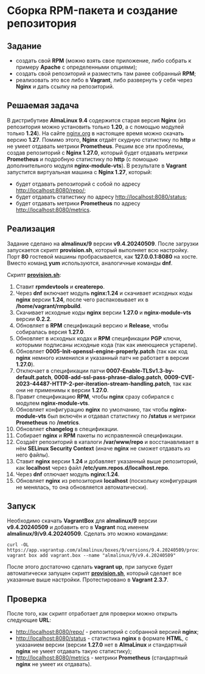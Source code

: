 # Сборка RPM-пакета и создание репозитория

## Задание

- создать свой **RPM** (можно взять свое приложение, либо собрать к примеру **Apache** с определенными опциями);
- cоздать свой репозиторий и разместить там ранее собранный **RPM**;
- реализовать это все либо в **Vagrant**, либо развернуть у себя через **Nginx** и дать ссылку на репозиторий.

## Решаемая задача

В дистрибутиве **AlmaLinux 9.4** содержится старая версия **Nginx** (из репозитория можно установить только **1.20**, а с помощью модулей только **1.24**). На сайте [nginx.org](http://nginx.org/) в настоящее время можно скачать версию **1.27**. Помимо этого, **Nginx** отдаёт скудную статистику по **http** и не умеет отдавать метрики **Prometheus**. Решим все эти проблемы, создав репозиторий с **Nginx 1.27.0**, который будет отдавать метрики **Prometheus** и подробную статистику по **http** (с помощью дополнительного модуля **nginx-module-vts**). В результате в **Vagrant** запустится виртуальная машина с **Nginx 1.27**, который:

- будет отдавать репозиторий с собой по адресу [http://localhost:8080/repo/](http://localhost:8080/repo/);
- будет отдавать статистику по адресу [http://localhost:8080/status](http://localhost:8080/status);
- будет отдавать метрики **Prometheus** по адресу [http://localhost:8080/metrics](http://localhost:8080/metrics).

## Реализация

Задание сделано на **almalinux/9** версии **v9.4.20240509**. После загрузки запускается скрипт **provision.sh**, который выполняет всю настройку. Порт **80** гостевой машины пробрасывается, как **127.0.0.1:8080** на хосте. Вместо команд **yum** используются, аналогичные команды **dnf**.

Скрипт **[provision.sh](https://github.com/abegorov/linux10/blob/main/provision.sh)**:

1. Ставит **rpmdevtools** и **createrepo**.
2. Через **dnf** включает модуль **nginx:1.24** и скачивает исходных коды **nginx** версии **1.24**, после чего распаковывает их в **/home/vagrant/rmpbuild**.
3. Скачивает исходные коды **nginx** версии **1.27.0** и **nginx-module-vts** версии **0.2.2**.
4. Обновляет в **RPM** спецификаций версию и **Release**, чтобы собиралась версия **1.27.0**.
5. Обновляет в исходных кодах и **RPM** спецификации **PGP** ключи, которыми подписаны исходные кода (так как имеющиеся устарели).
6. Обновляет **0005-Init-openssl-engine-properly.patch** (так как код **nginx** немного изменился и указанный патч не работает в версии **1.27.0**).
7. Отключает в спецификации патчи **0007-Enable-TLSv1.3-by-default.patch**, **0008-add-ssl-pass-phrase-dialog.patch**, **0009-CVE-2023-44487-HTTP-2-per-iteration-stream-handling.patch**, так как они не применимы к версии **1.27.0**.
8. Правит спецификацию **RPM**, чтобы **nginx** сразу собирался с модулем **nginx-module-vts**.
9. Обновляет конфигурацию **nginx** по умолчанию, так чтобы **nginx-module-vts** был включён и отдавал статистику по **/status** и метрики **Prometheus** по **/metrics**.
10. Обновляет **changelog** в спецификации.
11. Собирает **nginx** и **RPM** пакеты по исправленной спецификации.
12. Создаёт репозиторий в каталоги **/var/www/repo** и восстанавливает в нём **SELinux Security Context** (иначе **nginx** не сможет отдавать из него файлы).
13. Ставит **nginx** версии **1.24** и добавляет указанный выше репозиторий, как **localhost** через файл **/etc/yum.repos.d/localhost.repo**.
14. Через **dnf** отлючает модуль **nginx:1.24**.
15. Обновляет **nginx** из репозитория **localhost** (поскольку конфигурация не менялась, то она обновляется автоматически).

## Запуск

Необходимо скачать **VagrantBox** для **almalinux/9** версии **v9.4.20240509** и добавить его в **Vagrant** под именем **almalinux/9/v9.4.20240509**. Сделать это можно командами:

```shell
curl -OL https://app.vagrantup.com/almalinux/boxes/9/versions/9.4.20240509/providers/virtualbox/amd64/vagrant.box
vagrant box add vagrant.box --name "almalinux/9/v9.4.20240509"
```

После этого достаточно сделать **vagrant up**, при запуске будет автоматически запущен скрипт **[provision.sh](https://github.com/abegorov/linux10/blob/main/provision.sh)**, который сделает все указанные выше настройки. Протестировано в **Vagrant 2.3.7**.

## Проверка

После того, как скрипт отработает для проверки можно открыть следующие **URL**:

- [http://localhost:8080/repo/](http://localhost:8080/repo/) - репозиторий с собранной версией **nginx**;
- [http://localhost:8080/status](http://localhost:8080/status) - статистика **nginx** в формате **HTML**, с указанием версии (версии **1.27.0** нет в **AlmaLinux** и стандартный **nginx** не умеет отдавать такую статистику);
- [http://localhost:8080/metrics](http://localhost:8080/metrics) - метрики **Prometheus** (стандартный **nginx** не умеет их отдавать).
